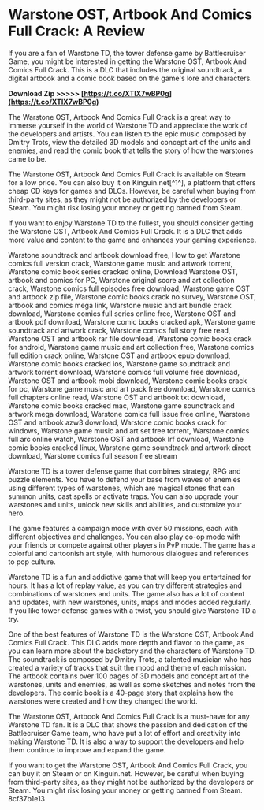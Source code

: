 
 
# Warstone OST, Artbook And Comics Full Crack: A Review
 
If you are a fan of Warstone TD, the tower defense game by Battlecruiser Game, you might be interested in getting the Warstone OST, Artbook And Comics Full Crack. This is a DLC that includes the original soundtrack, a digital artbook and a comic book based on the game's lore and characters.
 
**Download Zip &gt;&gt;&gt;&gt;&gt; [https://t.co/XTlX7wBP0g](https://t.co/XTlX7wBP0g)**


 
The Warstone OST, Artbook And Comics Full Crack is a great way to immerse yourself in the world of Warstone TD and appreciate the work of the developers and artists. You can listen to the epic music composed by Dmitry Trots, view the detailed 3D models and concept art of the units and enemies, and read the comic book that tells the story of how the warstones came to be.
 
The Warstone OST, Artbook And Comics Full Crack is available on Steam for a low price. You can also buy it on Kinguin.net[^1^], a platform that offers cheap CD keys for games and DLCs. However, be careful when buying from third-party sites, as they might not be authorized by the developers or Steam. You might risk losing your money or getting banned from Steam.
 
If you want to enjoy Warstone TD to the fullest, you should consider getting the Warstone OST, Artbook And Comics Full Crack. It is a DLC that adds more value and content to the game and enhances your gaming experience.
 
Warstone soundtrack and artbook download free,  How to get Warstone comics full version crack,  Warstone game music and artwork torrent,  Warstone comic book series cracked online,  Download Warstone OST, artbook and comics for PC,  Warstone original score and art collection crack,  Warstone comics full episodes free download,  Warstone game OST and artbook zip file,  Warstone comic books crack no survey,  Warstone OST, artbook and comics mega link,  Warstone music and art bundle crack download,  Warstone comics full series online free,  Warstone OST and artbook pdf download,  Warstone comic books cracked apk,  Warstone game soundtrack and artwork crack,  Warstone comics full story free read,  Warstone OST and artbook rar file download,  Warstone comic books crack for android,  Warstone game music and art collection free,  Warstone comics full edition crack online,  Warstone OST and artbook epub download,  Warstone comic books cracked ios,  Warstone game soundtrack and artwork torrent download,  Warstone comics full volume free download,  Warstone OST and artbook mobi download,  Warstone comic books crack for pc,  Warstone game music and art pack free download,  Warstone comics full chapters online read,  Warstone OST and artbook txt download,  Warstone comic books cracked mac,  Warstone game soundtrack and artwork mega download,  Warstone comics full issue free online,  Warstone OST and artbook azw3 download,  Warstone comic books crack for windows,  Warstone game music and art set free torrent,  Warstone comics full arc online watch,  Warstone OST and artbook lrf download,  Warstone comic books cracked linux,  Warstone game soundtrack and artwork direct download,  Warstone comics full season free stream

Warstone TD is a tower defense game that combines strategy, RPG and puzzle elements. You have to defend your base from waves of enemies using different types of warstones, which are magical stones that can summon units, cast spells or activate traps. You can also upgrade your warstones and units, unlock new skills and abilities, and customize your hero.
 
The game features a campaign mode with over 50 missions, each with different objectives and challenges. You can also play co-op mode with your friends or compete against other players in PvP mode. The game has a colorful and cartoonish art style, with humorous dialogues and references to pop culture.
 
Warstone TD is a fun and addictive game that will keep you entertained for hours. It has a lot of replay value, as you can try different strategies and combinations of warstones and units. The game also has a lot of content and updates, with new warstones, units, maps and modes added regularly. If you like tower defense games with a twist, you should give Warstone TD a try.

One of the best features of Warstone TD is the Warstone OST, Artbook And Comics Full Crack. This DLC adds more depth and flavor to the game, as you can learn more about the backstory and the characters of Warstone TD. The soundtrack is composed by Dmitry Trots, a talented musician who has created a variety of tracks that suit the mood and theme of each mission. The artbook contains over 100 pages of 3D models and concept art of the warstones, units and enemies, as well as some sketches and notes from the developers. The comic book is a 40-page story that explains how the warstones were created and how they changed the world.
 
The Warstone OST, Artbook And Comics Full Crack is a must-have for any Warstone TD fan. It is a DLC that shows the passion and dedication of the Battlecruiser Game team, who have put a lot of effort and creativity into making Warstone TD. It is also a way to support the developers and help them continue to improve and expand the game.
 
If you want to get the Warstone OST, Artbook And Comics Full Crack, you can buy it on Steam or on Kinguin.net. However, be careful when buying from third-party sites, as they might not be authorized by the developers or Steam. You might risk losing your money or getting banned from Steam.
 8cf37b1e13
 
